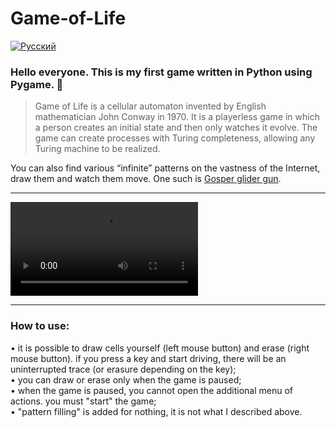 # Game-of-Life

[![Русский](https://img.shields.io/badge/Перевод-Русский-success?style=for-the-badge&color=991b1b)](README.md)

### Hello everyone. This is my first game written in Python using Pygame. 🐍

> Game of Life is a cellular automaton invented by English mathematician John Conway in 1970. It is a playerless game in which a person creates an initial state and then only watches it evolve. The game can create processes with Turing completeness, allowing any Turing machine to be realized.

You can also find various “infinite” patterns on the vastness of the Internet, draw them and watch them move. One such is [Gosper glider gun](https://studme.org/htm/img/33/5860/planernoe-ruzhe-gospera.png).

---

![watch the video](https://github.com/MrRighter/Game-of-Life/releases/download/v1.0.0/Game-of-Live_Demo.mp4)

---

### How to use:  
• it is possible to draw cells yourself (left mouse button) and erase (right mouse button). if you press a key and start driving, there will be an uninterrupted trace (or erasure depending on the key);  
• you can draw or erase only when the game is paused;  
• when the game is paused, you cannot open the additional menu of actions. you must "start" the game;  
• "pattern filling" is added for nothing, it is not what I described above.
